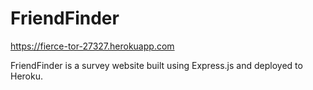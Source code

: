 # FriendFinder
https://fierce-tor-27327.herokuapp.com

FriendFinder is a survey website built using Express.js and deployed to Heroku.
